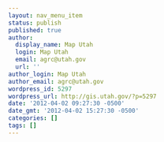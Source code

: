 ```yaml
---
layout: nav_menu_item
status: publish
published: true
author:
  display_name: Map Utah
  login: Map Utah
  email: agrc@utah.gov
  url: ''
author_login: Map Utah
author_email: agrc@utah.gov
wordpress_id: 5297
wordpress_url: http://gis.utah.gov/?p=5297
date: '2012-04-02 09:27:30 -0500'
date_gmt: '2012-04-02 15:27:30 -0500'
categories: []
tags: []
---
```


